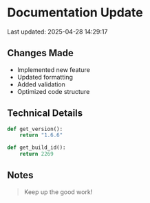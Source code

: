 # Documentation Update

Last updated: 2025-04-28 14:29:17

## Changes Made
- Implemented new feature
- Updated formatting
- Added validation
- Optimized code structure

## Technical Details
```python
def get_version():
    return "1.6.6"

def get_build_id():
    return 2269
```

## Notes
> Keep up the good work!
